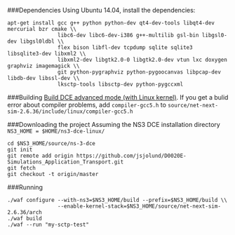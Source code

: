 ###Dependencies
Using Ubuntu 14.04, install the dependencies:

```
apt-get install gcc g++ python python-dev qt4-dev-tools libqt4-dev mercurial bzr cmake \\
                libc6-dev libc6-dev-i386 g++-multilib gsl-bin libgsl0-dev libgsl0ldbl \\
                flex bison libfl-dev tcpdump sqlite sqlite3 libsqlite3-dev libxml2 \\
                libxml2-dev libgtk2.0-0 libgtk2.0-dev vtun lxc doxygen graphviz imagemagick \\
                git python-pygraphviz python-pygoocanvas libpcap-dev libdb-dev libssl-dev \\
                lksctp-tools libsctp-dev python-pygccxml
```

###Building
[Build DCE advanced mode  (with Linux kernel)](https://www.nsnam.org/docs/dce/manual/html/getting-started.html#building-dce-advanced-mode-with-linux-kernel).
If you get a bulid error about compiler problems, add ```compiler-gcc5.h``` to ```source/net-next-sim-2.6.36/include/linux/compiler-gcc5.h```

###Downloading the project
Assuming the NS3 DCE installation directory ```NS3_HOME = $HOME/ns3-dce-linux/```
```
cd $NS3_HOME/source/ns-3-dce
git init
git remote add origin https://github.com/jsjolund/D0020E-Simulations_Application_Transport.git
git fetch
git checkout -t origin/master
```

###Running
```
./waf configure --with-ns3=$NS3_HOME/build --prefix=$NS3_HOME/build \\
                --enable-kernel-stack=$NS3_HOME/source/net-next-sim-2.6.36/arch
./waf build
./waf --run "my-sctp-test"
```
